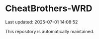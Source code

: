 # CheatBrothers-WRD

Last updated: 2025-07-01 14:08:52

This repository is automatically maintained.
